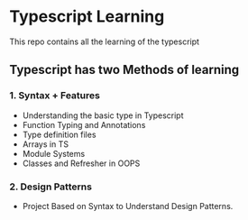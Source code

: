 # Typescript Learning

This repo contains all the learning of the typescript

## Typescript has two Methods of learning

### 1. Syntax + Features

- Understanding the basic type in Typescript
- Function Typing and Annotations
- Type definition files
- Arrays in TS
- Module Systems
- Classes and Refresher in OOPS

### 2. Design Patterns

- Project Based on Syntax to Understand Design Patterns.
